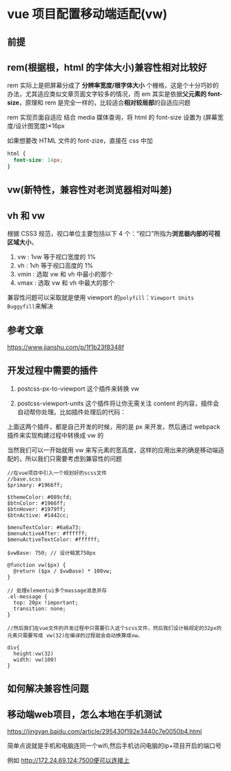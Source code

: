 # vue 项目配置移动端适配(vw)

## 前提

## rem(根据根，html 的字体大小)兼容性相对比较好

rem 实际上是把屏幕分成了 **分辨率宽度/根字体大小** 个栅格，这是个十分巧妙的办法，尤其适应类似文章页面文字较多的情况，而 em 其实是依据**父元素的 font-size**，原理和 rem 是完全一样的，比较适合**相对较局部**的自适应问题

rem 实现页面自适应
结合 media 媒体查询，将 html 的 font-size 设置为 (屏幕宽度/设计图宽度)\*16px

如果想要改 HTML 文件的 font-zize，直接在 css 中加

```css
html {
  font-size: 14px;
}
```

## vw(新特性，兼容性对老浏览器相对叫差)

## vh 和 vw

根据 CSS3 规范，视口单位主要包括以下 4 个：“视口”所指为**浏览器内部的可视区域大小**，

1. vw : 1vw 等于视口宽度的 1%
2. vh : 1vh 等于视口高度的 1%
3. vmin : 选取 vw 和 vh 中最小的那个
4. vmax : 选取 vw 和 vh 中最大的那个

兼容性问题可以采取就是使用 viewport 的`polyfill`：`Viewport Units Buggyfill`来解决

## 参考文章

https://www.jianshu.com/p/1f1b23f8348f

## 开发过程中需要的插件

1. postcss-px-to-viewport 这个插件来转换 vw

2. postcss-viewport-units 这个插件将让你无需关注 content 的内容，插件会自动帮你处理。比如插件处理后的代码：

上面这两个插件，都是自己开发的时候，用的是 px 来开发，然后通过 webpack 插件来实现构建过程中转换成 vw 的

当然我们可以一开始就用 vw 来写元素的宽高度，这样的应用出来的确是移动端适配的，所以我们只需要考虑到兼容性的问题

```
//在vue项目中引入一个规划好的scss文件
//base.scss
$primary: #1966ff;

$themeColor: #089cfd;
$btnColor: #1966ff;
$btnHover: #1979ff;
$btnActive: #1442cc;

$menuTextColor: #6a6a73;
$menuActiveAfter: #ffffff;
$menuActiveTextColor: #ffffff;

$vwBase: 750; // 设计稿宽750px

@function vw($px) {
  @return ($px / $vwBase) * 100vw;
}

// 处理elementui多个massage消息并存
.el-message {
  top: 20px !important;
  transition: none;
}

//然后我们在vue文件的开发过程中只需要引入这个scss文件，然后我们设计稿规定的32px的元素只需要写成 vw(32)在编译的过程就会自动换算成vw。

div{
  height:vw(32)
  width: vw(100)
}
```

## 如何解决兼容性问题




## 移动端web项目，怎么本地在手机测试
https://jingyan.baidu.com/article/295430f192e3440c7e0050b4.html

简单点说就是手机和电脑连同一个wifi,然后手机访问电脑的ip+项目开启的端口号

例如 http://172.24.69.124:7500便可以连接上
